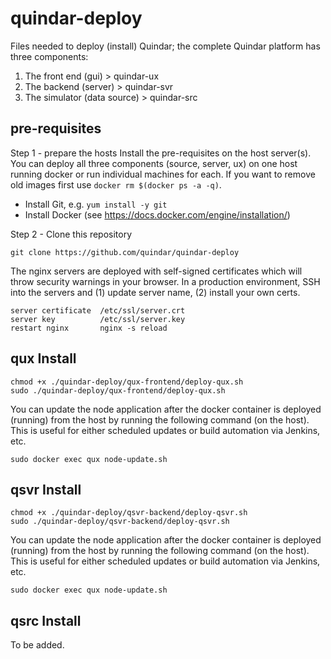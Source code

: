 # quindar-deploy
Files needed to deploy (install) Quindar; the complete Quindar platform has three components:

1. The front end (gui)          > quindar-ux
2. The backend (server)         > quindar-svr
3. The simulator (data source)  > quindar-src

## pre-requisites

Step 1 - prepare the hosts
Install the pre-requisites on the host server(s). You can deploy all three components (source, server, ux) on one host running docker or run individual machines for each. If you want to remove old images first use `docker rm $(docker ps -a -q)`. 

* Install Git, e.g. `yum install -y git`
* Install Docker (see https://docs.docker.com/engine/installation/)

Step 2 - Clone this repository 

```
git clone https://github.com/quindar/quindar-deploy
```

The nginx servers are deployed with self-signed certificates which will throw security warnings in your browser. In a production environment, SSH into the servers and (1) update server name, (2) install your own certs. 

```
server certificate  /etc/ssl/server.crt
server key          /etc/ssl/server.key
restart nginx       nginx -s reload
```

## qux Install
```
chmod +x ./quindar-deploy/qux-frontend/deploy-qux.sh
sudo ./quindar-deploy/qux-frontend/deploy-qux.sh
```

You can update the node application after the docker container is deployed (running) from the host by running the following command (on the host). This is useful for either scheduled updates or build automation via Jenkins, etc. 

```
sudo docker exec qux node-update.sh
```

## qsvr Install

```
chmod +x ./quindar-deploy/qsvr-backend/deploy-qsvr.sh
sudo ./quindar-deploy/qsvr-backend/deploy-qsvr.sh
```

You can update the node application after the docker container is deployed (running) from the host by running the following command (on the host). This is useful for either scheduled updates or build automation via Jenkins, etc. 

```
sudo docker exec qux node-update.sh
```

## qsrc Install

To be added.


